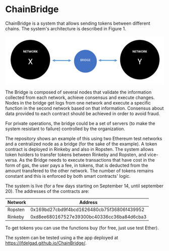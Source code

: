 # ChainBridge

ChainBridge is a system that allows sending tokens between different chains. The system's architecture is described in Figure 1.


![Figure 1](https://github.com/jfdelgad/ChainBridge/blob/master/images/bridge.png)

The Bridge is composed of several nodes that validate the information collected from each network, achieve consensus and execute changes.  Nodes in the bridge get logs from one network and execute a specific function in the second network based on that information.  Consensus about data provided to each contract should be achieved in order to avoid fraud.

For private operations, the bridge could be a set of servers (to make the system resistant to failure) controlled by the organization. 

The repository shows an example of this using two Ethereum test networks and a centralized node as a bridge (for the sake of the example). A token contract is deployed in Rinkeby and also in Ropsten. The system allows token holders to transfer tokens between Rinkeby and Ropsten, and vice-versa. As the Bridge needs to execute transactions that have cost in the form of gas, the user pays a fee, in tokens, that is deducted from the amount transfered to the other network. The number of tokens remains constant and this is enforced by both smart contracts' logic.

The system is live (for a few days starting on September 14, until september 20). The addresses of the contracts are:

| Network | Address|
|----------|---------|
|Ropsten|0x169bd27cbd9f4bcd1626480cb75f36806f439952|
|Rinkeby|0xd8ee680167527e39300bc40336cc36ba84d6cba3|

To get tokens you can use the functions buy (for free, just use test Ether).


The system can be tested using a the app deployed at https://jfdelgad.github.io/ChainBridge/.
